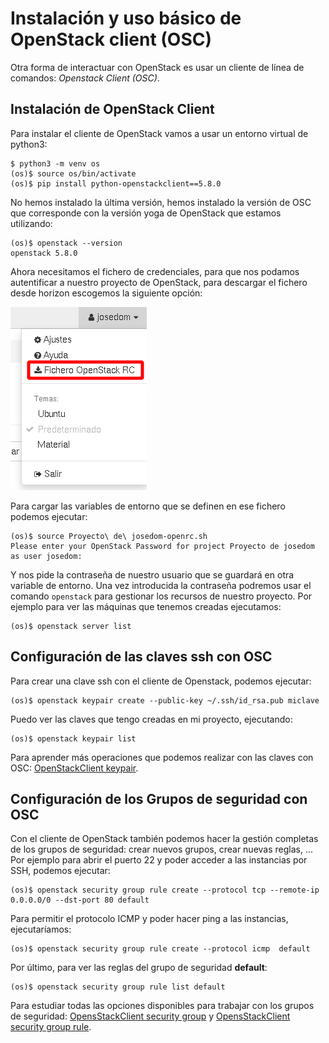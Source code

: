 # Instalación y uso básico de OpenStack client (OSC)

Otra forma de interactuar con OpenStack es usar un cliente de línea de comandos: *Openstack Client (OSC)*.

## Instalación de OpenStack Client

Para instalar el cliente de OpenStack vamos a usar un entorno virtual de python3:

```
$ python3 -m venv os
(os)$ source os/bin/activate
(os)$ pip install python-openstackclient==5.8.0
```

No hemos instalado la última versión, hemos instalado la versión de OSC que corresponde con la versión yoga de OpenStack que estamos utilizando:

```
(os)$ openstack --version
openstack 5.8.0
```

Ahora necesitamos el fichero de credenciales, para que nos podamos autentificar a nuestro proyecto de OpenStack, para descargar el fichero desde horizon escogemos la siguiente opción:

![horizon](img/horizon7.png)

Para cargar las variables de entorno que se definen en ese fichero podemos ejecutar:

```
(os)$ source Proyecto\ de\ josedom-openrc.sh
Please enter your OpenStack Password for project Proyecto de josedom as user josedom: 
```

Y nos pide la contraseña de nuestro usuario que se guardará en otra variable de entorno. Una vez introducida la contraseña podremos usar el comando `openstack` para gestionar los recursos de nuestro proyecto. Por ejemplo para ver las máquinas que tenemos creadas ejecutamos:

```
(os)$ openstack server list
```

## Configuración de las claves ssh con OSC

Para crear una clave ssh con el cliente de Openstack, podemos ejecutar:

```
(os)$ openstack keypair create --public-key ~/.ssh/id_rsa.pub miclave
```

Puedo ver las claves que tengo creadas en mi proyecto, ejecutando:

```
(os)$ openstack keypair list
```

Para aprender más operaciones que podemos realizar con las claves con OSC: [OpenStackClient keypair](https://docs.openstack.org/python-openstackclient/latest/cli/command-objects/keypair.html).

## Configuración de los Grupos de seguridad con OSC

Con el cliente de OpenStack también podemos hacer la gestión completas de los grupos de seguridad: crear nuevos grupos, crear nuevas reglas, ... Por ejemplo para abrir el puerto 22 y poder acceder a las instancias por SSH, podemos ejecutar:

```
(os)$ openstack security group rule create --protocol tcp --remote-ip 0.0.0.0/0 --dst-port 80 default
```

Para permitir el protocolo ICMP y poder hacer ping a las instancias, ejecutaríamos:

```
(os)$ openstack security group rule create --protocol icmp  default
```

Por último, para ver las reglas del grupo de seguridad **default**:

```
(os)$ openstack security group rule list default
```

Para estudiar todas las opciones disponibles para trabajar con los grupos de seguridad: [OpensStackClient security group](https://docs.openstack.org/python-openstackclient/latest/cli/command-objects/security-group.html) y [OpensStackClient security group rule](https://docs.openstack.org/python-openstackclient/latest/cli/command-objects/security-group-rule.html).
